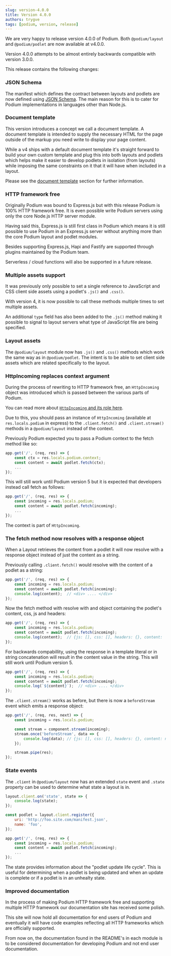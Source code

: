 ```yaml
---
slug: version-4.0.0
title: Version 4.0.0
authors: trygve
tags: [podium, version, release]
---
```


We are very happy to release version 4.0.0 of Podium. Both `@podium/layout` and
`@podium/podlet` are now available at v4.0.0.

Version 4.0.0 attempts to be almost entirely backwards compatible with version 3.0.0.

<!--truncate-->

This release contains the following changes:

### JSON Schema

The manifest which defines the contract between layouts and podlets are now
defined using [JSON Schema](https://github.com/podium-lib/schemas/blob/master/lib/manifest.schema.json). The main reason for this is to cater for Podium implementations
in languages other than Node.js.

### Document template

This version introduces a concept we call a document template.
A document template is intended to supply the necessary HTML for the page outside of the markup you need write to display your page content.

While a v4 ships with a default document template it's straight forward to build your own custom template and plug this into both layouts and podlets
which helps make it easier to develop podlets in isolation (from layouts) while imposing the same constraints on it that it will have when included in a layout.

Please see the [document template](/docs/next/api/document) section for further
information.

### HTTP framework free

Originally Podium was bound to Express.js but with this release Podium is 100%
HTTP framework free. It is even possible write Podium servers using only the core Node.js HTTP
server module.

Having said this, Express.js is still first class in Podium which means it is still possible to use Podium in
an Express.js server without anything more than the core Podium layout and podlet modules.

Besides supporting Express.js, Hapi and Fastify are supported through plugins maintained by
the Podium team.

Serverless / cloud functions will also be supported in a future release.

### Multiple assets support

It was previously only possible to set a single reference to JavaScript and CSS client side assets using a podlet's
`.js()` and `.css()`.

With version 4, it is now possible to call these methods multiple times to set multiple assets.

An additional `type` field has also been added to the `.js()` method making it possible to signal to layout servers
what type of JavaScript file are being specified.

### Layout assets

The `@podium/layout` module now has `.js()` and `.css()` methods which work the
same way as in `@podium/podlet`. The intent is to be able to set client side assets
which are related specifically to the layout.

### HttpIncoming replaces context argument

During the process of rewriting to HTTP framework free, an `HttpIncoming` object was introduced which
is passed between the various parts of Podium.

You can read more about [`HttpIncoming` and its role here](/docs/next/api/incoming).

Due to this, you should pass an instance of `HttpIncoming` (available at `res.locals.podium` in express) to the `.client.fetch()` and `.client.stream()` methods in
a `@podium/layout` instead of the context.

Previously Podium expected you to pass a Podium context to the fetch method like so:

```js
app.get('/', (req, res) => {
    const ctx = res.locals.podium.context;
    const content = await podlet.fetch(ctx);
    ...
});
```

This will still work until Podium version 5 but it is expected that developers instead call fetch as follows:

```js
app.get('/', (req, res) => {
    const incoming = res.locals.podium;
    const content = await podlet.fetch(incoming);
    ...
});
```

The context is part of `HttpIncoming`.

### The fetch method now resolves with a response object

When a Layout retrieves the content from a podlet it will now resolve with a
response object instead of just the content as a string.

Previously calling `.client.fetch()` would resolve with the content of a podlet as
a string:

```js
app.get('/', (req, res) => {
    const incoming = res.locals.podium;
    const content = await podlet.fetch(incoming);
    console.log(content);  // <div> .... </div>
});
```

Now the fetch method with resolve with and object containing the podlet's content, css, js and
headers:

```js
app.get('/', (req, res) => {
    const incoming = res.locals.podium;
    const content = await podlet.fetch(incoming);
    console.log(content);  // {js: [], css: [], headers: {}, content: '<div> .... </div>'}
});
```

For backwards compabillity, using the response in a template literal or in string
concatenation will result in the content value in the string. This will still work until
Podium version 5.

```js
app.get('/', (req, res) => {
    const incoming = res.locals.podium;
    const content = await podlet.fetch(incoming);
    console.log(`${content}`);  // <div> .... </div>
});
```

The `.client.stream()` works as before, but there is now a `beforeStream` event
which emits a response object:

```js
app.get('/', (req, res, next) => {
    const incoming = res.locals.podium;

    const stream = component.stream(incoming);
    stream.once('beforeStream', data => {
        console.log(data); // {js: [], css: [], headers: {}, content: null}
    });

    stream.pipe(res);
});
```

### State events

The `.client` in `@podium/layout` now has an extended `state` event and `.state`
property can be used to determine what state a layout is in.

```js
layout.client.on('state', state => {
    console.log(state);
});

const podlet = layout.client.register({
    uri: 'http://foo.site.com/manifest.json',
    name: 'foo',
});

app.get('/', (req, res) => {
    const incoming = res.locals.podium;
    const content = await podlet.fetch(incoming);
    ...
});
```

The state provides information about the "podlet update life cycle". This is
useful for determining when a podlet is being updated and when an update is
complete or if a podlet is in an unhealty state.

### Improved documentation

In the process of making Podium HTTP framework free and supporting multiple
HTTP framework our documentation site has received some polish.

This site will now hold all documentation for end users of Podium and eventually it will
have code examples reflecting all HTTP frameworks which are officially supported.

From now on, the documentation found in the README's in each module is to be
considered documentation for developing Podium and not end user documentation.
